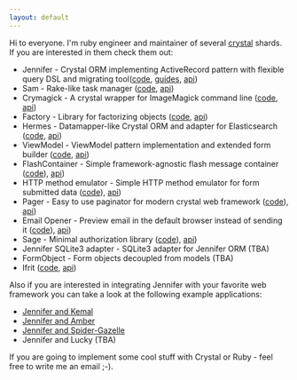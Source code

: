 ```yaml
---
layout: default
---
```

Hi to everyone. I'm ruby engineer and maintainer of several [crystal](https://crystal-lang.org/) shards. If you are interested in them check them out:

- Jennifer - Crystal ORM implementing ActiveRecord pattern with flexible query DSL and migrating tool([code](https://github.com/imdrasil/jennifer.cr), [guides](./jennifer.cr/docs), [api](./jennifer.cr/versions))
- Sam - Rake-like task manager ([code](https://github.com/imdrasil/sam.cr), [api](./sam.cr/versions))
- Crymagick - A crystal wrapper for ImageMagick command line ([code](https://github.com/imdrasil/crymagick), [api](./crymagick/versions))
- Factory - Library for factorizing objects ([code](https://github.com/imdrasil/factory), [api](./factory/versions))
- Hermes - Datamapper-like Crystal ORM and adapter for Elasticsearch ([code](https://github.com/imdrasil/hermes.cr), [api](./hermes.cr/versions))
- ViewModel - ViewModel pattern implementation and extended form builder ([code](https://github.com/imdrasil/view_model.cr), [api](./view_model.cr/versions))
- FlashContainer - Simple framework-agnostic flash message container ([code](https://github.com/imdrasil/flash_container.cr)), [api](./flash_container.cr/versions))
- HTTP method emulator - Simple HTTP method emulator for form submitted data ([code](https://github.com/imdrasil/http_method_emulator)), [api](./http_method_emulator/versions))
- Pager - Easy to use paginator for modern crystal web framework ([code](https://github.com/imdrasil/pager)), [api](./pager/versions))
- Email Opener - Preview email in the default browser instead of sending it ([code](https://github.com/imdrasil/email_opener)), [api](./email_opener/versions))
- Sage - Minimal authorization library ([code](https://github.com/imdrasil/email_opener)), [api](./email_opener/versions))
- Jennifer SQLite3 adapter - SQLite3 adapter for Jennifer ORM (TBA)
- FormObject - Form objects decoupled from models (TBA)
- Ifrit ([code](https://github.com/imdrasil/ifrit), [api](./ifrit/versions))

Also if you are interested in integrating Jennifer with your favorite web framework you can take a look at the following example applications:

- [Jennifer and Kemal](https://github.com/imdrasil/kemal_and_jennifer_sample_app)
- [Jennifer and Amber](https://github.com/imdrasil/amber_and_jennifer_sample_app)
- [Jennifer and Spider-Gazelle](https://github.com/imdrasil/spider-gazelle_and_jennifer_sample_app)
- Jennifer and Lucky (TBA)

If you are going to implement some cool stuff with Crystal or Ruby - feel free to write me an email ;-).